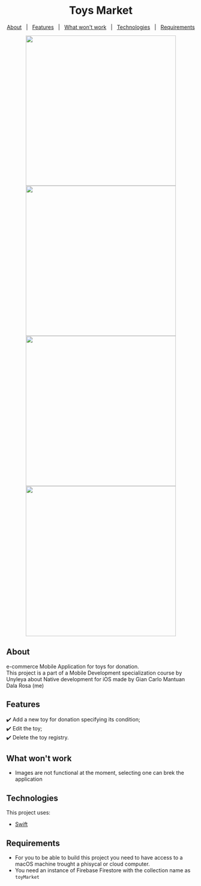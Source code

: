 <h1 align="center">Toys Market</h1>

<p align="center">
  <a href="#About">About</a> &#xa0; | &#xa0; 
  <a href="#Features">Features</a> &#xa0; | &#xa0;
  <a href="#What won't work">What won't work</a> &#xa0; | &#xa0;
  <a href="#Technologies">Technologies</a> &#xa0; | &#xa0;
  <a href="#Requirements">Requirements</a>
</p>

<div align="center">
  <img src="https://user-images.githubusercontent.com/28939811/148687372-096ae4d5-a1b8-4f96-b880-f4e779e017c6.png" height="400" />
  <img src="https://user-images.githubusercontent.com/28939811/148687378-3e575bd7-5ade-4d12-864c-a93f35826c09.png" height="400" />
  <img src="https://user-images.githubusercontent.com/28939811/148687383-0d5b804a-abff-4338-81d3-3a2aa4e5bfbd.png" height="400" />
  <img src="https://user-images.githubusercontent.com/28939811/148687385-08c6f93e-9cf1-47bf-9c67-0099d586c89a.png" height="400" />
  
</div>

## About ##

e-commerce Mobile Application for toys for donation.\
This project is a part of a Mobile Development specialization course by Unyleya about Native development for iOS made by Gian Carlo Mantuan Dala Rosa (me)

## Features ##

✔️ Add a new toy for donation specifying its condition;\
✔️ Edit the toy;\
✔️ Delete the toy registry.

## What won't work ##
- Images are not functional at the moment, selecting one can brek the application

## Technologies ##

This project uses:

- [Swift](https://developer.apple.com/swift/)

## Requirements ##

- For you to be able to build this project you need to have access to a macOS machine trought a phisycal or cloud computer.
- You need an instance of Firebase Firestore with the collection name as `toyMarket`
